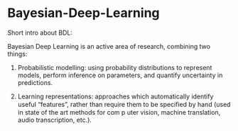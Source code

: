 # Bayesian-Deep-Learning

Short intro about BDL:

Bayesian Deep Learning is an active area of research, combining two things:

1. Probabilistic modelling: using probability distributions to represent models, perform inference on parameters, and quantify uncertainty in predictions.

2. Learning representations: approaches which automatically identify useful “features”, rather than require them to be speciﬁed by hand (used in state of the art methods for com p uter vision, machine translation, audio transcription, etc.).
